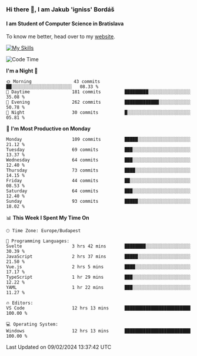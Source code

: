 ### Hi there 👋, I am Jakub 'igniss' Bordáš

#### I am Student of Computer Science in Bratislava
To know me better, head over to my [website](https://bordas.sk).

[![My Skills](https://skillicons.dev/icons?i=js,html,css,figma,svelte,java,kotlin,python,postgresql,typescript,nest,nodejs)](https://bordas.sk)


<!--START_SECTION:waka-->
![Code Time](http://img.shields.io/badge/Code%20Time-1%2C401%20hrs%2036%20mins-blue)

**I'm a Night 🦉** 

```text
🌞 Morning                43 commits          ██░░░░░░░░░░░░░░░░░░░░░░░   08.33 % 
🌆 Daytime                181 commits         █████████░░░░░░░░░░░░░░░░   35.08 % 
🌃 Evening                262 commits         █████████████░░░░░░░░░░░░   50.78 % 
🌙 Night                  30 commits          █░░░░░░░░░░░░░░░░░░░░░░░░   05.81 % 
```
📅 **I'm Most Productive on Monday** 

```text
Monday                   109 commits         █████░░░░░░░░░░░░░░░░░░░░   21.12 % 
Tuesday                  69 commits          ███░░░░░░░░░░░░░░░░░░░░░░   13.37 % 
Wednesday                64 commits          ███░░░░░░░░░░░░░░░░░░░░░░   12.40 % 
Thursday                 73 commits          ████░░░░░░░░░░░░░░░░░░░░░   14.15 % 
Friday                   44 commits          ██░░░░░░░░░░░░░░░░░░░░░░░   08.53 % 
Saturday                 64 commits          ███░░░░░░░░░░░░░░░░░░░░░░   12.40 % 
Sunday                   93 commits          █████░░░░░░░░░░░░░░░░░░░░   18.02 % 
```


📊 **This Week I Spent My Time On** 

```text
🕑︎ Time Zone: Europe/Budapest

💬 Programming Languages: 
Svelte                   3 hrs 42 mins       ████████░░░░░░░░░░░░░░░░░   30.39 % 
JavaScript               2 hrs 37 mins       █████░░░░░░░░░░░░░░░░░░░░   21.50 % 
Vue.js                   2 hrs 5 mins        ████░░░░░░░░░░░░░░░░░░░░░   17.17 % 
TypeScript               1 hr 29 mins        ███░░░░░░░░░░░░░░░░░░░░░░   12.22 % 
YAML                     1 hr 22 mins        ███░░░░░░░░░░░░░░░░░░░░░░   11.27 % 

🔥 Editors: 
VS Code                  12 hrs 13 mins      █████████████████████████   100.00 % 

💻 Operating System: 
Windows                  12 hrs 13 mins      █████████████████████████   100.00 % 
```


 Last Updated on 09/02/2024 13:37:42 UTC
<!--END_SECTION:waka-->
